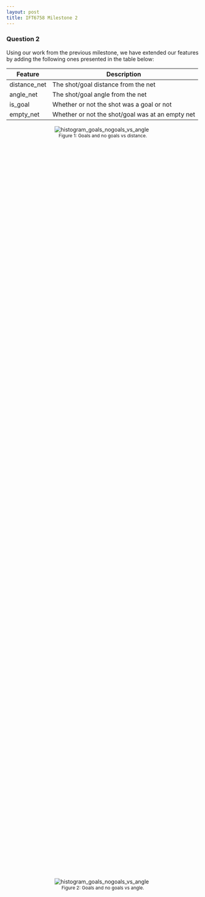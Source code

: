 ```yaml
---
layout: post
title: IFT6758 Milestone 2
---
```


### Question 2

Using our work from the previous milestone, we have extended our features by adding the following ones presented in the table below:

| Feature      | Description |
| ----------- | ----------- |
| distance_net | The shot/goal distance from the net |
| angle_net | The shot/goal angle from the net |
| is_goal | Whether or not the shot was a goal or not |
| empty_net | Whether or not the shot/goal was at an empty net |


<figure style="display: block;margin-left: auto; margin-right: auto;width:50%;height:50%;">
    <img src="/public/histogram_goals_nogoals_vs_distance.png" alt="histogram_goals_nogoals_vs_angle">
    <figcaption style="font-size: 12px;text-align: center;">Figure 1: Goals and no goals vs distance.</figcaption>
</figure>

<figure style="display: block;margin-left: auto; margin-right: auto;width:50%;height:50%;">
    <img src="/public/histogram_goals_nogoals_vs_angle.png" alt="histogram_goals_nogoals_vs_angle">
    <figcaption style="font-size: 12px;text-align: center;">Figure 2: Goals and no goals vs angle.</figcaption>
</figure>

<figure style="display: block;margin-left: auto; margin-right: auto;width:50%;height:50%;">
    <img src="/public/angle_vs_distance.png" alt="angle_vs_distance">
    <figcaption style="font-size: 12px;text-align: center;">Figure 3: angle vs distance.</figcaption>
</figure>

<figure style="display: block;margin-left: auto; margin-right: auto;width:50%;height:50%;">
    <img src="/public/goal_rate_vs_distance.png" alt="goal_rate_vs_distance">
    <figcaption style="font-size: 12px;text-align: center;">Figure 4: Goal rate vs distance.</figcaption>
</figure>

All the figures above give us interesting information about shots and goals in the NHL. For example, figure 1 shows us that both goals and no goals happened more often closer to the net and that goals are much less frequent than goal. Figure 3 tells us that shots that are done farther from the net, generally are more aligned with it (smaller angle). Finally, if we analyze Figure 4, we can observe that when attacking players are very close to the opponent's net, the chance that they score is much higher which intuitively makes sense.

<figure style="display: block;margin-left: auto; margin-right: auto;width:50%;height:50%;">
    <img src="/public/goal_rate_vs_angle.png" alt="goal_rate_vs_angle">
    <figcaption style="font-size: 12px;text-align: center;">Figure 5: Goal rate vs angle.</figcaption>
</figure>

From Figure 5 above, we can see that the goal rate is much higher when the shot is coming from the left and right side compared to when the shot comes from the center of the ice. This makes sense as goalies are much more vulnerable when shots come from the top of the circles (both left and right circles near the goalie).

Another interesting thing about Figure 5 is when we compare the goal rate from the left side to the right side. One reason why the goal rate is higher on the right side could be because the majority of NHL goalies have their glove on their left hand (maybe it's easier to stop shots with the glove in contrast to the blocker hand). Another reason might simply be because players shooting from the right side are much better than the ones shooting from the left side, and therefore have a higher goal rate.

<figure style="display: block;margin-left: auto; margin-right: auto;width:50%;height:50%;">
    <img src="/public/histogram_goals.png" alt="Goals (empty net and non-empty net) vs distance">
    <figcaption style="font-size: 12px;text-align: center;">Figure 6: Goals (empty net and non-empty net) vs distance from net.</figcaption>
</figure>

Looking at the data from Figure 6, we can observe many interesting facts. Firstly, the vast majority of goals are on non-empty net which is logical since goalies are in the net most of the time. Secondly, we can observe that most of the goals are being scored within 60 feet from the net, which is inside the opponents' half of the rink. These two observations are aligned with our domain knowledge, and it makes perfect sense that the further you are from the opponents' net, the harder it is to score when there is a goalie in front of the net. With that said, the goals that were made from a distance of 150 feet when there was a goalie sound a bit unlikely.

We can observe in Figure 6 that the goals scored on a non-empty net from a distance of 150-170 feet are quite high. It could be that it has been originally misclassified as "non-empty net goals" as opposed to "empty-net goals". Another reason could be that these goals were scored by the other team that was then misclassified.


### Question 3

#### Results
For our baseline, we trained a Logistric Regression model using only the *distance* feature that we have previously extracted from the raw data, and it gave us a **90.59%** accuracy when we ran it on our validation dataset. We also generated the following confusion matrix to have a better look at our model's results:

| Target/Prediction | **Class 0 (not goal)** | **Class 1 (goal)** |
| :-------: | :-------: | :-------: |
| **Class 0 (not goal)** | 70748 | 0 |
| **Class 1 (goal)** | 7344 | 0 |

This confusion matrix clearly shows us that there is a major issue with our predictions. We are only getting high accuracy performance because the majority of our data points are classified as a *not goal*. By always predicting *not goal* our model does a pretty good job if we only look at the overall accuracy.


#### Analysis
From Figure 7 below, the main thing we can observe is that shots that have a higher probability represents a much greater proportion of the total goals scored compared to shots with lower probabilities. Another important aspect is how this proportion metric is different for our different models. Even though the model trained on the distance feature and the model trained on the angle feature are better than the random baseline, the model that we trained on both features (distance and angle) gave us better results. Meaning it is much better at predicting the probability that a shot would turn to be a goal.


<figure style="display: block;margin-left: auto; margin-right: auto;width:50%;height:50%;">
    <img src="/public/cumulative_sum_goal_baseline.png" alt="cumulative_sum_goal_baseline">
    <figcaption style="font-size: 12px;text-align: center;">Figure 7: Logistic Regression: Goal proportion.</figcaption>
</figure>

The results shown in Figure 8 is also about shot probabilities. It shows us that our trained models perform much better that the random classifier at predicting the shot probability. As in our previous analysis, our model that was trained on both features (distance and angle) does give us better results that models trained on the features separately.

<figure style="display: block;margin-left: auto; margin-right: auto;width:50%;height:50%;">
    <img src="/public/goal_rate_curve_baseline.png" alt="goal_rate_curve_baseline">
    <figcaption style="font-size: 12px;text-align: center;">Figure 8: Logistic Regression: Goal rate.</figcaption>
</figure>

In order to have a deeper analysis of the behavior of our binary classifiers, using our results we generated a receiver operating characteristic curve (ROC). As we can see in Figure 9 above, the random classifier gives a perfect diagonal as expected. We can also observe that our model trained on both of our features gives the better curve compared to our models that were trained separately on the features. Our ROC score is also much higher (*area=0.68*) when we trained our model on both features.

<figure style="display: block;margin-left: auto; margin-right: auto;width:50%;height:50%;">
    <img src="/public/roc_curve_baseline.png" alt="roc_curve_baseline">
    <figcaption style="font-size: 12px;text-align: center;">Figure 9: Logistic Regression: ROC rate.</figcaption>
</figure>

Given the calibration curve shown in Figure 10, we can easily see that our trained models did learn some valuable representations of our data. Comparing all our current models, the model that was trained on both features (distance and angle) has the closest calibration values to the *perfectly* calibrated model. Again, as mentioned before, it confirms that overall this model is the model that gives us the best results so far.

<figure style="display: block;margin-left: auto; margin-right: auto;width:50%;height:50%;">
    <img src="/public/calibration_curve_baseline.png" alt="calibration_curve_baseline">
    <figcaption style="font-size: 12px;text-align: center;">Figure 10: Logistic Regression: Calibration cruve.</figcaption>
</figure>


#### Links to our models

1. [Logistic Regression on distance and angle](https://www.comet.ml/jaihon/ift6758-project/88c175fd9d3c4892acf334fcfdb4a6d0)
2. [Logistic Regression on distance](https://www.comet.ml/jaihon/ift6758-project/6997fdfbdc76426db60408591e58ac5a)
3. [Logistic Regression on angle](https://www.comet.ml/jaihon/ift6758-project/934baca85c9448c997d8d0727845db65)



### Question 4

We added below a list of all of the features that we created, and we listed each feature by both the column name
in the dataframe and a simple explanation. For the novel features, we describe what they are.
At the end, we added a link to the experiment which stores the filtered DataFrame.


| Feature      | Description |
| ----------- | ----------- |
| current_time_seconds | total sum of seconds elapsed in the game |
| period | period of the game during which the shot happened |
| coordinate_x | coordinates x  of the shot |
| coordinate_y | coordinates y  of the shot |
| distance_net | distance from the shot to the net |
| angle_net | angle between the shot and the net |
| shot_type | type of Shot (Wrist, Slap, Backhand, etc...) |
| previous_event_type | type of the last event |
| previous_event_x_coord | coordinates x of the last event |
| previous_event_y_coord | coordinates y of the last event |
| shot_last_event_delta | time elapsed since the last event |
| shot_last_event_distance | distance calculated from the last event |
| Rebound | Rebound of the last event (True if shot, otherwise False) |
| Change_in_shot_angle | change in the shot angle if the shot is a rebound |
| Speed | defined as the distance from the previous event, divided by the time since the previous event |
| time_since_pp_started |  time in seconds since the penalty started |
| current_friendly_on_ice | Number of friendly players on ice|
| current_opposite_on_ice | Number of opposite players on ice|


In the bonus question, we added a few more features. First, we added the time since the penalty started which we calculated
with the following procedure: first we generated all types of events in our game, then at each event, we evaluated if there is
penalty and after checking the side of the team, we built a tidy event object that gives the time and coordinates details
relative to the previous event. Then after getting the current event time, and checking teh side of the team, we subtracted
the starting time of penalty from the current time to have the time since the penalty started (two types of penalties generated).
To get the number of friendly players on ice, and the number of opposite players on ice, we first checked the side of the team,
then to calculate the number of friendly_players, we substract 5 minus the number of players lost depending of the type of
penalty, and we did the same for the opposite players. 


link to the experiment which stores the filtered DataFrame artifact
(https://www.comet.ml/jaihon/ift6758-project/fae888ad53de4d1aa940a67b96d106ab?assetId=e46feef96edc4bf8afe7c676f05c192b&assetPath=dataframes&experiment-tab=assets)
[wpg_v_wsh_2017021065.csv]
